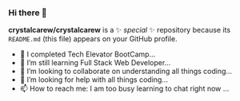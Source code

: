 ### Hi there 👋


**crystalcarew/crystalcarew** is a ✨ _special_ ✨ repository because its `README.md` (this file) appears on your GitHub profile.

- 🔭 I completed Tech Elevator BootCamp...
- 🌱 I’m still learning Full Stack Web Developer...
- 👯 I’m looking to collaborate on understanding all things coding...
- 🤔 I’m looking for help with all things coding...
- 📫 How to reach me: I am too busy learning to chat right now ...

